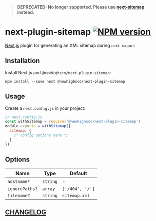 > **DEPRECATED: No longer supported. Please use [next-sitemap](https://github.com/iamvishnusankar/next-sitemap) instead.**

# next-plugin-sitemap [![NPM version](https://img.shields.io/npm/v/@newhighsco/next-plugin-sitemap.svg)](https://www.npmjs.com/package/@newhighsco/next-plugin-sitemap)

[Next.js](https://nextjs.org/) plugin for generating an XML sitemap during `next export`

## Installation

Install Next.js and `@newhighsco/next-plugin-sitemap`:

```
npm install --save next @newhighsco/next-plugin-sitemap
```

## Usage

Create a `next.config.js` in your project:

```js
// next.config.js
const withSitemap = require('@newhighsco/next-plugin-sitemap')
module.exports = withSitemap({
  sitemap: {
    /* config options here */
  }
})
```

## Options

|Name|Type|Default|
|-|-|-|
|`hostname*`|`string`|-|
|`ignorePaths?`|`array`|`['/404', '/']`|
|`filename?`|`string`|`sitemap.xml`|

## [CHANGELOG](CHANGELOG.md)
